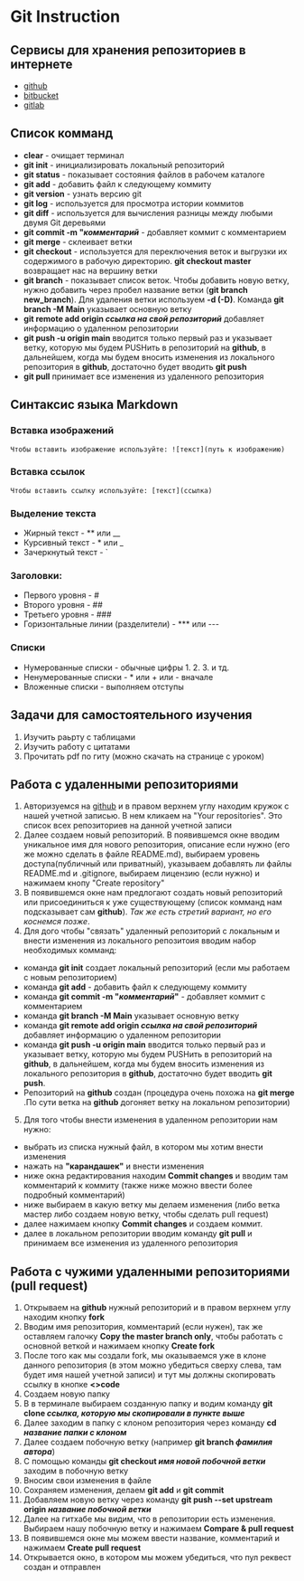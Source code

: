 # Git Instruction

## Сервисы для хранения репозиториев в интернете

* [github](https://github.com/)
* [bitbucket](https://bitbucket.org/)
* [gitlab](https://gitlab.com/)

## Список комманд

* **clear** - очищает терминал
* **git init** - инициализировать локальный репозиторий
* **git status** - показывает состояния файлов в рабочем каталоге
* **git add** - добавить файл к следующему коммиту
* **git version** - узнать версию git
* **git log** - используется для просмотра истории коммитов
* **git diff** - используется для вычисления разницы между любыми двумя Git деревьями
* **git commit -m "_комментарий_** - добавляет коммит с комментарием
* **git merge** - склеивает ветки
* **git checkout** - используется для переключения веток и выгрузки их содержимого в рабочую директорию. **git checkout master** возвращает нас на вершину ветки
* **git branch** - показывает список веток. Чтобы добавить новую ветку, нужно добавить через пробел название ветки (**git branch new_branch**). Для удаления ветки используем **-d (-D)**. Команда **git branch -M Main** указывает основную ветку
* **git remote add origin _ссылка на свой репозиторий_** добавляет информацию о удаленном репозитории
* **git push -u origin main**  вводится только первый раз и указывает ветку, которую мы будем PUSHить в репозиторий на **github**, в дальнейшем, когда мы будем вносить изменения из локального репозитория в **github**, достаточно будет вводить **git push**
* **git pull** принимает все изменения из удаленного репозитория

## Синтаксис языка Markdown

### Вставка изображений
    Чтобы вставить изображение используйте: ![текст](путь к изображению)

### Вставка ссылок
    Чтобы вставить ссылку используйте: [текст](ссылка)
    
### Выделение текста
* Жирный текст - ** или __
* Курсивный текст - * или _
* Зачеркнутый текст - `

### Заголовки:
  * Первого уровня - #
  * Второго уровня - ##
  * Третьего уровня - ###
  * Горизонтальные линии (разделители) - *** или ---

### Списки
* Нумерованные списки - обычные цифры 1. 2. 3. и тд.
* Ненумерованные списки - * или + или - вначале
* Вложенные списки - выполняем отступы  
  
## Задачи для самостоятельного изучения
1. Изучить раьрту с таблицами
2. Изучить работу с цитатами
3. Прочитать pdf по гиту (можно скачать на странице с уроком)

## Работа с удаленными репозиториями
1. Авторизуемся на [github](https://github.com/) и в правом верхнем углу находим кружок с нашей учетной записью. В нем кликаем на "Your repositories". Это список всех репозиториев на данной учетной записи
2. Далее создаем новый репозиторий. В появившемся окне вводим уникальное имя для нового репозитория, описание если нужно (его же можно сделать в файле README.md), выбираем уровень доступа(публичный или приватный), указываем добавлять ли файлы README.md и .gitignore, выбираем лицензию (если нужно) и нажимаем кнопу "Create repository"
3. В появившемся окне нам предлогают создать новый репозиторий или присоединиться к уже существующему (список комманд нам подсказывает сам **github**). *Так же есть стретий вариант, но его коснемся позже*. 
4. Для дого чтобы "связать" удаленный репозиторий с локальным и внести изменения из локального репозитоия вводим набор необходимых комманд:
  * команда **git init** создает локальный репозиторий (если мы работаем с новым репозиторием) 
  * команда **git add** - добавить файл к следующему коммиту
  * команда **git commit -m "_комментарий_"** - добавляет коммит с комментарием
  * команда **git branch -M Main** указывает основную ветку
  * команда **git remote add origin _ссылка на свой репозиторий_** добавляет информацию о удаленном репозитории
  * команда **git push -u origin main**  вводится только первый раз и указывает ветку, которую мы будем PUSHить в репозиторий на **github**, в дальнейшем, когда мы будем вносить изменения из локального репозитория в **github**, достаточно будет вводить **git push**. 
  * Репозиторий на **github** создан (процедура очень похожа на **git merge** .По сути ветка на **github** догоняет ветку на локальном репозитории)
5. Для того чтобы внести изменения в удаленном репозитории нам нужно:
  * выбрать из списка нужный файл, в котором мы хотим внести изменения
  * нажать на **"карандашек"** и внести изменения
  * ниже окна редактирования находим **Commit changes** и вводим там комментарий к коммиту (также ниже можно ввести более подробный комментарий)
  * ниже выбираем в какую ветку мы делаем изменения (либо ветка мастер либо создаем новую ветку, чтобы сделать pull request)
  * далее нажимаем кнопку **Commit changes** и создаем коммит.
  * далее в локальном репозитории вводим команду **git pull** и принимаем все изменения из удаленного репозитория

## Работа с чужими удаленными репозиториями (**pull request**)
1. Открываем на **github** нужный репозиторий и в правом верхнем углу находим кнопку **fork**
2. Вводим имя репозитория, комментарий (если нужен), так же оставляем галочку **Copy the master branch only**, чтобы работать с основной веткой и нажимаем кнопку **Create fork**
3. После того как мы создали fork, мы оказываемся уже в клоне данного репозитория (в этом можно убедиться сверху слева, там будет имя нашей учетной записи) и тут мы должны скопировать ссылку в кнопке **<>code**
4. Создаем новую папку
5. В в терминале выбираем созданную папку и водим команду **git clone _ссылка, которую мы скопировали в пункте выше_**
6. Далее заходим в папку с клоном репозитория через команду **cd _название папки с клоном_**
7. Далее создаем побочную ветку (например **git branch _фамилия автора_**)
8. С помощью команды **git checkout _имя новой побочной ветки_** заходим в побочную ветку
9. Вносим свои изменения в файле
10. Сохраняем изменения, делаем **git add** и **git commit**
11. Добавляем новую ветку через команду **git push --set upstream origin _название побочной ветки_**
12. Далее на гитхабе мы видим, что в репозитории есть изменения. Выбираем нашу побочную ветку и нажимаем **Compare & pull request**
13. В появившемся окне мы можем ввести название, комментарий и нажимаем **Create pull request**
14. Открывается окно, в котором мы можем убедиться, что пул реквест создан и отправлен

